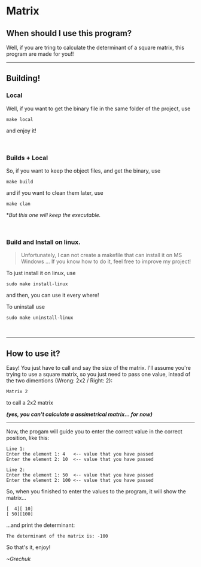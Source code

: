 # Matrix

## When should I use this program?
Well, if you are tring to calculate the determinant of a square matrix, this program are made for you!!

---

## Building!


### Local
Well, if you want to get the binary file in the same folder of the project, use

    make local

and enjoy it!

<br>

### Builds + Local
So, if you want to keep the object files, and get the binary, use

    make build

and if you want to clean them later, use

    make clan

**But this one will keep the executable.*

<br>

### Build and Install on linux.

> Unfortunately, I can not create a makefile that can install it on MS Windows ... If you know how to do it, feel free to improve my project!

To just install it on linux, use

    sudo make install-linux

and then, you can use it every where!

To uninstall use

    sudo make uninstall-linux

<br>

---

## How to use it?
Easy! You just have to call and say the size of the matrix. I'll assume you're trying to use a square matrix, so you just need to pass one value, intead of the two dimentions (Wrong: 2x2 / Right: 2):

    Matrix 2

to call a 2x2 matrix

***(yes, you can't calculate a assimetrical matrix... for now)***

---

Now, the progam will guide you to enter the correct value in the correct position, like this:

    Line 1:
    Enter the element 1: 4   <-- value that you have passed
    Enter the element 2: 10  <-- value that you have passed

    Line 2:
    Enter the element 1: 50  <-- value that you have passed
    Enter the element 2: 100 <-- value that you have passed

So, when you finished to enter the values to the program, it will show the matrix...

    [  4][ 10]
    [ 50][100]

...and print the determinant:

    The determinant of the matrix is: -100

So that's it, enjoy!

*~Grechuk*
